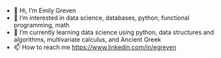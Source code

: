- 👋 Hi, I’m Emily Greven
- 👀 I’m interested in data science, databases, python, functional programming, math
- 🌱 I’m currently learning data science using python, data structures and algorithms, multivariate calculus, and Ancient Greek
- 📫 How to reach me https://www.linkedin.com/in/egreven

<!---
egreven/egreven is a ✨ special ✨ repository because its `README.md` (this file) appears on your GitHub profile.
You can click the Preview link to take a look at your changes.
--->
